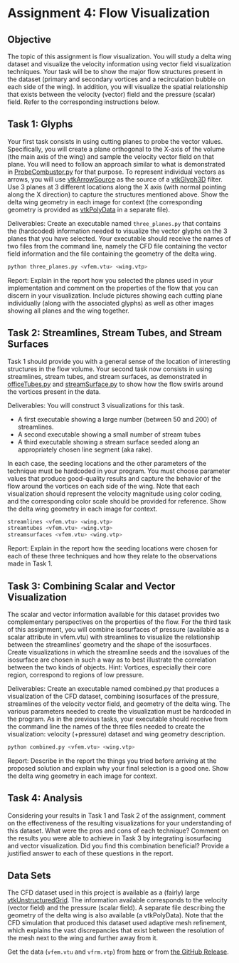 # Assignment 4: Flow Visualization

## Objective

The topic of this assignment is flow visualization. You will study a delta wing
dataset and visualize the velocity information using vector field visualization
techniques. Your task will be to show the major flow structures present in the
dataset (primary and secondary vortices and a recirculation bubble on each side
of the wing). In addition, you will visualize the spatial relationship that
exists between the velocity (vector) field and the pressure (scalar) field.
Refer to the corresponding instructions below.

## Task 1: Glyphs

Your first task consists in using cutting planes to probe the vector values.
Specifically, you will create a plane orthogonal to the X-axis of the volume
(the main axis of the wing) and sample the velocity vector field on that plane.
You will need to follow an approach similar to what is demonstrated in
[ProbeCombustor.py](https://kitware.github.io/vtk-examples/site/Python/VisualizationAlgorithms/ProbeCombustor/)
for that purpose. To represent individual vectors as arrows, you will use
[vtkArrowSource](https://vtk.org/doc/nightly/html/classvtkArrowSource.html) as
the source of a
[vtkGlyph3D](https://vtk.org/doc/nightly/html/classvtkGlyph3D.html) filter. Use
3 planes at 3 different locations along the X axis (with normal pointing along
the X direction) to capture the structures mentioned above. Show the delta wing
geometry in each image for context (the corresponding geometry is provided as
[vtkPolyData](https://vtk.org/doc/nightly/html/classvtkPolyData.html) in a
separate file).

Deliverables: Create an executable named `three_planes.py` that contains the
(hardcoded) information needed to visualize the vector glyphs on the 3 planes
that you have selected. Your executable should receive the names of two files
from the command line, namely the CFD file containing the vector field
information and the file containing the geometry of the delta wing.

```sh
python three_planes.py <vfem.vtu> <wing.vtp>
```

Report: Explain in the report how you selected the planes used in your
implementation and comment on the properties of the flow that you can discern in
your visualization. Include pictures showing each cutting plane individually
(along with the associated glyphs) as well as other images showing all planes
and the wing together.

## Task 2: Streamlines, Stream Tubes, and Stream Surfaces

Task 1 should provide you with a general sense of the location of interesting
structures in the flow volume. Your second task now consists in using
streamlines, stream tubes, and stream surfaces, as demonstrated in
[officeTubes.py](https://kitware.github.io/vtk-examples/site/Python/VisualizationAlgorithms/OfficeTube/)
and
[streamSurface.py](https://vtk.org/doc/nightly/html/classvtkStreamSurface.html)
to show how the flow swirls around the vortices present in the data.

Deliverables: You will construct 3 visualizations for this task.

- A first executable showing a large number (between 50 and 200) of streamlines.
- A second executable showing a small number of stream tubes
- A third executable showing a stream surface seeded along an appropriately
  chosen line segment (aka rake).

In each case, the seeding locations and the other parameters of the technique
must be hardcoded in your program. You must choose parameter values that produce
good-quality results and capture the behavior of the flow around the vortices on
each side of the wing. Note that each visualization should represent the
velocity magnitude using color coding, and the corresponding color scale should
be provided for reference. Show the delta wing geometry in each image for
context.

```sh
streamlines <vfem.vtu> <wing.vtp>
streamtubes <vfem.vtu> <wing.vtp>
streamsurfaces <vfem.vtu> <wing.vtp>
```

Report: Explain in the report how the seeding locations were chosen for each of
these three techniques and how they relate to the observations made in Task 1.

## Task 3: Combining Scalar and Vector Visualization

The scalar and vector information available for this dataset provides two
complementary perspectives on the properties of the flow. For the third task of
this assignment, you will combine isosurfaces of pressure (available as a scalar
attribute in vfem.vtu) with streamlines to visualize the relationship between
the streamlines’ geometry and the shape of the isosurfaces. Create
visualizations in which the streamline seeds and the isovalues of the isosurface
are chosen in such a way as to best illustrate the correlation between the two
kinds of objects. Hint: Vortices, especially their core region, correspond to
regions of low pressure.

Deliverables: Create an executable named combined.py that produces a
visualization of the CFD dataset, combining isosurfaces of the pressure,
streamlines of the velocity vector field, and geometry of the delta wing. The
various parameters needed to create the visualization must be hardcoded in the
program. As in the previous tasks, your executable should receive from the
command line the names of the three files needed to create the visualization:
velocity (+pressure) dataset and wing geometry description.

```sh
python combined.py <vfem.vtu> <wing.vtp>
```

Report: Describe in the report the things you tried before arriving at the
proposed solution and explain why your final selection is a good one. Show the
delta wing geometry in each image for context.

## Task 4: Analysis

Considering your results in Task 1 and Task 2 of the assignment, comment on the
effectiveness of the resulting visualizations for your understanding of this
dataset. What were the pros and cons of each technique? Comment on the results
you were able to achieve in Task 3 by integrating isosurfacing and vector
visualization. Did you find this combination beneficial? Provide a justified
answer to each of these questions in the report.

## Data Sets

The CFD dataset used in this project is available as a (fairly) large
[vtkUnstructuredGrid](https://vtk.org/doc/nightly/html/classvtkUnstructuredGrid.html).
The information available corresponds to the velocity (vector field) and the
pressure (scalar field). A separate file describing the geometry of the delta
wing is also available (a vtkPolyData). Note that the CFD simulation that
produced this dataset used adaptive mesh refinement, which explains the vast
discrepancies that exist between the resolution of the mesh next to the wing and
further away from it.

Get the data (`vfem.vtu` and `vfrm.vtp`) from
[here](https://www.cs.purdue.edu/homes/cs530/projects/project4.html) or from
[the GitHub Release](https://github.com/seanwu1105/flow-visualization/releases/tag/v0.1.0).
